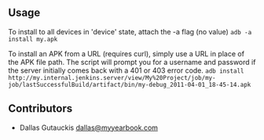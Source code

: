 Usage
-----

To install to all devices in 'device' state, attach the -a flag (no value)
   `adb -a install my.apk`

To install an APK from a URL (requires curl), simply use a URL in place of the
APK file path. The script will prompt you for a username and password
if the server initially comes back with a 401 or 403 error code.
   `adb install http://my.internal.jenkins.server/view/My%20Project/job/my-job/lastSuccessfulBuild/artifact/bin/my-debug_2011-04-01_18-45-14.apk`


Contributors
------------

* Dallas Gutauckis <dallas@myyearbook.com>
